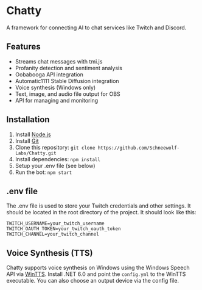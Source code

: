 # Chatty
A framework for connecting AI to chat services like Twitch and Discord.

## Features
- Streams chat messages with tmi.js
- Profanity detection and sentiment analysis
- Oobabooga API integration
- Automatic1111 Stable Diffusion integration
- Voice synthesis (Windows only)
- Text, image, and audio file output for OBS
- API for managing and monitoring

## Installation
1. Install [Node.js](https://nodejs.org/en/download/)
2. Install [Git](https://git-scm.com/downloads)
3. Clone this repository: `git clone https://github.com/Schneewolf-Labs/Chatty.git`
4. Install dependencies: `npm install`
5. Setup your .env file (see below)
6. Run the bot: `npm start`

## .env file
The .env file is used to store your Twitch credentials and other settings. It should be located in the root directory of the project. It should look like this:
```
TWITCH_USERNAME=your_twitch_username
TWITCH_OAUTH_TOKEN=your_twitch_oauth_token
TWITCH_CHANNEL=your_twitch_channel
```

## Voice Synthesis (TTS)
Chatty supports voice synthesis on Windows using the Windows Speech API via [WinTTS](https://github.com/Schneewolf-Labs/WinTTS). Install .NET 6.0 and point the `config.yml` to the WinTTS executable. You can also choose an output device via the config file.